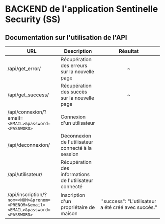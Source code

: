# BACKEND de l'application Sentinelle Security (SS)

## Documentation sur l'utilisation de l'API

| URL                                                                               | Description                                                |                        Résultat                        |
| --------------------------------------------------------------------------------- | ---------------------------------------------------------- | :------------------------------------------------------: |
| /api/get_error/                                                                   | Récupération des erreurs sur la nouvelle page            |                            ~                            |
| /api/get_success/                                                                 | Récupération des succès sur la nouvelle page            |                            ~                            |
| /api/connexion/?email=`<EMAIL>&password=<PASSWORD>`                             | Connexion d'un utilisateur                                 |                                                          |
| /api/deconnexion/                                                                 | Déconnexion de l'utilisateur connecté à la session      |                                                          |
| /api/utilisateur/                                                                 | Récupération des informations de l'utilisateur connecté |                                                          |
| /api/inscription/?`nom=<NOM>&prenom=<PRENOM>&email=<EMAIL>&password=<PASSWORD>` | Inscription d'un propriétaire de maison                   | "success": "L'utilisateur a été créé avec succès." |
